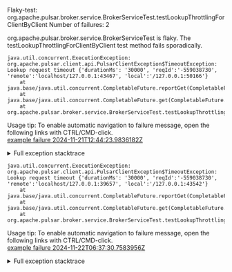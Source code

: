         
Flaky-test: org.apache.pulsar.broker.service.BrokerServiceTest.testLookupThrottlingForClientByClient
Number of failures: 2

org.apache.pulsar.broker.service.BrokerServiceTest is flaky. The testLookupThrottlingForClientByClient test method fails sporadically.

```
java.util.concurrent.ExecutionException: org.apache.pulsar.client.api.PulsarClientException$TimeoutException: Lookup request timeout {'durationMs': '30000', 'reqId':'-559038730', 'remote':'localhost/127.0.0.1:43467', 'local':'/127.0.0.1:50166'}
	at java.base/java.util.concurrent.CompletableFuture.reportGet(CompletableFuture.java:396)
	at java.base/java.util.concurrent.CompletableFuture.get(CompletableFuture.java:2073)
	at org.apache.pulsar.broker.service.BrokerServiceTest.testLookupThrottlingForClientByClient(BrokerServiceTest.java:1140)
```

Usage tip: To enable automatic navigation to failure message, open the following links with CTRL/CMD-click.  
[example failure 2024-11-21T12:44:23.9836182Z](https://github.com/apache/pulsar/actions/runs/11952941499/job/33320260103#step:11:1350)  


<details>
<summary>Full exception stacktrace</summary>
<code><pre>
java.util.concurrent.ExecutionException: org.apache.pulsar.client.api.PulsarClientException$TimeoutException: Lookup request timeout {'durationMs': '30000', 'reqId':'-559038730', 'remote':'localhost/127.0.0.1:43467', 'local':'/127.0.0.1:50166'}
	at java.base/java.util.concurrent.CompletableFuture.reportGet(CompletableFuture.java:396)
	at java.base/java.util.concurrent.CompletableFuture.get(CompletableFuture.java:2073)
	at org.apache.pulsar.broker.service.BrokerServiceTest.testLookupThrottlingForClientByClient(BrokerServiceTest.java:1140)
	at java.base/jdk.internal.reflect.DirectMethodHandleAccessor.invoke(DirectMethodHandleAccessor.java:103)
	at java.base/java.lang.reflect.Method.invoke(Method.java:580)
	at org.testng.internal.invokers.MethodInvocationHelper.invokeMethod(MethodInvocationHelper.java:139)
	at org.testng.internal.invokers.InvokeMethodRunnable.runOne(InvokeMethodRunnable.java:47)
	at org.testng.internal.invokers.InvokeMethodRunnable.call(InvokeMethodRunnable.java:76)
	at org.testng.internal.invokers.InvokeMethodRunnable.call(InvokeMethodRunnable.java:11)
	at java.base/java.util.concurrent.FutureTask.run(FutureTask.java:317)
	at java.base/java.util.concurrent.ThreadPoolExecutor.runWorker(ThreadPoolExecutor.java:1144)
	at java.base/java.util.concurrent.ThreadPoolExecutor$Worker.run(ThreadPoolExecutor.java:642)
	at java.base/java.lang.Thread.run(Thread.java:1583)
Caused by: org.apache.pulsar.client.api.PulsarClientException$TimeoutException: Lookup request timeout {'durationMs': '30000', 'reqId':'-559038730', 'remote':'localhost/127.0.0.1:43467', 'local':'/127.0.0.1:50166'}
	at org.apache.pulsar.client.impl.ClientCnx.checkRequestTimeout(ClientCnx.java:1422)
	at org.apache.pulsar.common.util.Runnables$CatchingAndLoggingRunnable.run(Runnables.java:54)
	at io.netty.util.concurrent.PromiseTask.runTask(PromiseTask.java:98)
	at io.netty.util.concurrent.ScheduledFutureTask.run(ScheduledFutureTask.java:162)
	at io.netty.util.concurrent.AbstractEventExecutor.runTask(AbstractEventExecutor.java:173)
	at io.netty.util.concurrent.AbstractEventExecutor.safeExecute(AbstractEventExecutor.java:166)
	at io.netty.util.concurrent.SingleThreadEventExecutor.runAllTasks(SingleThreadEventExecutor.java:472)
	at io.netty.channel.epoll.EpollEventLoop.run(EpollEventLoop.java:408)
	at io.netty.util.concurrent.SingleThreadEventExecutor$4.run(SingleThreadEventExecutor.java:997)
	at io.netty.util.internal.ThreadExecutorMap$2.run(ThreadExecutorMap.java:74)
	at io.netty.util.concurrent.FastThreadLocalRunnable.run(FastThreadLocalRunnable.java:30)
	... 1 more

</pre></code>
</details>

```
java.util.concurrent.ExecutionException: org.apache.pulsar.client.api.PulsarClientException$TimeoutException: Lookup request timeout {'durationMs': '30000', 'reqId':'-559038730', 'remote':'localhost/127.0.0.1:39657', 'local':'/127.0.0.1:43542'}
	at java.base/java.util.concurrent.CompletableFuture.reportGet(CompletableFuture.java:396)
	at java.base/java.util.concurrent.CompletableFuture.get(CompletableFuture.java:2073)
	at org.apache.pulsar.broker.service.BrokerServiceTest.testLookupThrottlingForClientByClient(BrokerServiceTest.java:1140)
```

Usage tip: To enable automatic navigation to failure message, open the following links with CTRL/CMD-click.  
[example failure 2024-11-22T06:37:30.7583956Z](https://github.com/apache/pulsar/actions/runs/11967332954/job/33364771352#step:11:1322)  


<details>
<summary>Full exception stacktrace</summary>
<code><pre>
java.util.concurrent.ExecutionException: org.apache.pulsar.client.api.PulsarClientException$TimeoutException: Lookup request timeout {'durationMs': '30000', 'reqId':'-559038730', 'remote':'localhost/127.0.0.1:39657', 'local':'/127.0.0.1:43542'}
	at java.base/java.util.concurrent.CompletableFuture.reportGet(CompletableFuture.java:396)
	at java.base/java.util.concurrent.CompletableFuture.get(CompletableFuture.java:2073)
	at org.apache.pulsar.broker.service.BrokerServiceTest.testLookupThrottlingForClientByClient(BrokerServiceTest.java:1140)
	at java.base/jdk.internal.reflect.NativeMethodAccessorImpl.invoke0(Native Method)
	at java.base/jdk.internal.reflect.NativeMethodAccessorImpl.invoke(NativeMethodAccessorImpl.java:77)
	at java.base/jdk.internal.reflect.DelegatingMethodAccessorImpl.invoke(DelegatingMethodAccessorImpl.java:43)
	at java.base/java.lang.reflect.Method.invoke(Method.java:569)
	at org.testng.internal.invokers.MethodInvocationHelper.invokeMethod(MethodInvocationHelper.java:139)
	at org.testng.internal.invokers.InvokeMethodRunnable.runOne(InvokeMethodRunnable.java:47)
	at org.testng.internal.invokers.InvokeMethodRunnable.call(InvokeMethodRunnable.java:76)
	at org.testng.internal.invokers.InvokeMethodRunnable.call(InvokeMethodRunnable.java:11)
	at java.base/java.util.concurrent.FutureTask.run(FutureTask.java:264)
	at java.base/java.util.concurrent.ThreadPoolExecutor.runWorker(ThreadPoolExecutor.java:1136)
	at java.base/java.util.concurrent.ThreadPoolExecutor$Worker.run(ThreadPoolExecutor.java:635)
	at java.base/java.lang.Thread.run(Thread.java:840)
Caused by: org.apache.pulsar.client.api.PulsarClientException$TimeoutException: Lookup request timeout {'durationMs': '30000', 'reqId':'-559038730', 'remote':'localhost/127.0.0.1:39657', 'local':'/127.0.0.1:43542'}
	at org.apache.pulsar.client.impl.ClientCnx.checkRequestTimeout(ClientCnx.java:1422)
	at org.apache.pulsar.common.util.Runnables$CatchingAndLoggingRunnable.run(Runnables.java:54)
	at io.netty.util.concurrent.PromiseTask.runTask(PromiseTask.java:98)
	at io.netty.util.concurrent.ScheduledFutureTask.run(ScheduledFutureTask.java:162)
	at io.netty.util.concurrent.AbstractEventExecutor.runTask(AbstractEventExecutor.java:173)
	at io.netty.util.concurrent.AbstractEventExecutor.safeExecute(AbstractEventExecutor.java:166)
	at io.netty.util.concurrent.SingleThreadEventExecutor.runAllTasks(SingleThreadEventExecutor.java:472)
	at io.netty.channel.epoll.EpollEventLoop.run(EpollEventLoop.java:408)
	at io.netty.util.concurrent.SingleThreadEventExecutor$4.run(SingleThreadEventExecutor.java:997)
	at io.netty.util.internal.ThreadExecutorMap$2.run(ThreadExecutorMap.java:74)
	at io.netty.util.concurrent.FastThreadLocalRunnable.run(FastThreadLocalRunnable.java:30)
	... 1 more

</pre></code>
</details>

